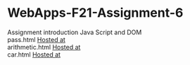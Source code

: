 # WebApps-F21-Assignment-6
Assignment introduction Java Script and DOM<br>
pass.html [Hosted at](https://44-563-webapps-f21.github.io/webapps-f21-assignment-6-pshruthi04/pass.html)<br>
arithmetic.html [Hosted at](https://44-563-webapps-f21.github.io/webapps-f21-assignment-6-pshruthi04/arithmetic.html)<br>
car.html [Hosted at](https://44-563-webapps-f21.github.io/webapps-f21-assignment-6-pshruthi04/car.html)<br>